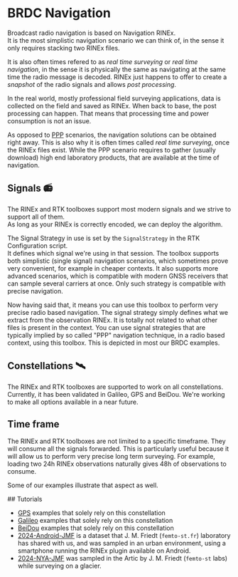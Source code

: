 BRDC Navigation
===============

Broadcast radio navigation is based on Navigation RINEx.  
It is the most simplistic navigation scenario we can think of, in the sense
it only requires stacking two RINEx files.

It is also often times refered to as _real time surveying_ or _real time navigation_,
in the sense it is physically the same as navigating at the same time the radio
message is decoded. RINEx just happens to offer to create a _snapshot_ of the
radio signals and allows _post processing_.

In the real world, mostly professional field surveying applications, data
is collected on the field and saved as RINEx. When back to base, the post processing
can happen. That means that processing time and power consumption is not an issue.

As opposed to [PPP](../PPP) scenarios, the navigation solutions can be obtained right away.
This is also why it is often times called _real time surveying_, once the RINEx files exist.
While the PPP scenario requires to gather (usually download) high end laboratory products,
that are available at the time of navigation.

## Signals :radio:

The RINEx and RTK toolboxes support most modern signals and we strive to support all of them.  
As long as your RINEx is correctly encoded, we can deploy the algorithm. 

The Signal Strategy in use is set by the `SignalStrategy` in the RTK Configuration script.  
It defines which signal we're using in that session. The toolbox supports both simplistic
(single signal) navigation scenarios, which sometimes prove very convenient, for example
in cheaper contexts. It also supports more advanced scenarios, which is compatible with
modern GNSS receivers that can sample several carriers at once. Only such strategy is compatible
with precise navigation.

Now having said that, it means you can use this toolbox to perform very precise radio based navigation.
The signal strategy simply defines what we extract from the observation RINEx. It is totally not related
to what other files is present in the context. You can use signal strategies that are typically implied
by so called "PPP" navigation technique, in a radio based context, using this toolbox. This is depicted
in most our BRDC examples.

## Constellations :artificial_satellite:

The RINEx and RTK toolboxes are supported to work on all constellations. Currently, it has been validated
in Galileo, GPS and BeiDou. We're working to make all options available in a near future.

## Time frame

The RINEx and RTK toolboxes are not limited to a specific timeframe. They will consume all the signals forwarded.
This is particularly useful because it will allow us to perform very precise long term surveying.
For example, loading two 24h RINEx observations naturally gives 48h of observations to consume.

Some of our examples illustrate that aspect as well.

## Tutorials

- [GPS](./GPS) examples that solely rely on this constellation
- [Galileo](./Galileo) examples that solely rely on this constellation
- [BeiDou](./BeiDou) examples that solely rely on this constellation
- [2024-Android-JMF](./2024-Android-JMF) is a dataset that
J. M. Friedt (`femto-st.fr`) laboratory has shared with us,
and was sampled in an urban environment, using a smartphone running
the RINEx plugin available on Android.
- [2024-NYA-JMF](./2024-NYA-JMF) was sampled in the Artic
by J. M. Friedt (`femto-st` labs) while surveying on a glacier.

